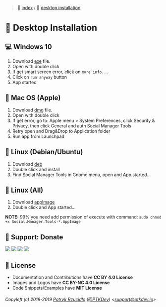 > 📌 [index](../../README.md) / 💾 [desktop installation](README.md)

# 💾 Desktop Installation
## 💻 Windows 10
1. Download [exe](https://github.com/social-manager-tools/social-manager-tools/releases) file.
2. Open with double click
3. If get smart screen error, click on `more info...`
4. Click on `run anyway` button
5. App started

## 🍎 Mac OS (Apple)
1. Download [dmg](https://github.com/social-manager-tools/social-manager-tools/releases) file.
2. Open with double click
3. If get error, go to: Apple menu > System Preferences, click Security & Privacy, then click General and auth Social Manager Tools
5. Retry open and Drag&Drop to Application folder
6. Run app from Launchpad

## 🐧 Linux (Debian/Ubuntu)
1. Download [deb](https://github.com/social-manager-tools/social-manager-tools/releases)
2. Double click and install
3. Find Social Manager Tools in Gnome menu, open and App started...

## 🐧 Linux (All)
1. Download [appImage](https://github.com/social-manager-tools/social-manager-tools/releases)
2. Double click and App started...

**NOTE:** 99% you need add permission of execute with command: `sudo chmod +x Social.Manager.Tools-*.AppImage`

## 🎁 Support: Donate
[![](https://img.shields.io/badge/donate-paypal-005EA6.svg)](http://paypal.ptkdev.io) [![](https://img.shields.io/badge/donate-patreon-F87668.svg)](http://patreon.ptkdev.io) [![](https://img.shields.io/badge/donate-opencollective-5DA4F9.svg)](http://opencollective.ptkdev.io) [![](https://img.shields.io/badge/buy%20me-coffee-4B788C.svg)](http://coffee.ptkdev.io)

## 💫 License
* Documentation and Contributions have **CC BY 4.0 License**
* Images and Logos have **CC BY-NC 4.0 License**
* Code Snippets/Examples have **MIT License**

###### Copyleft (c) 2018-2019 [Patryk Rzucidło](https://ptk.dev) ([@PTKDev](https://twitter.com/ptkdev)) <[support@ptkdev.io](mailto:support@ptkdev.io)>